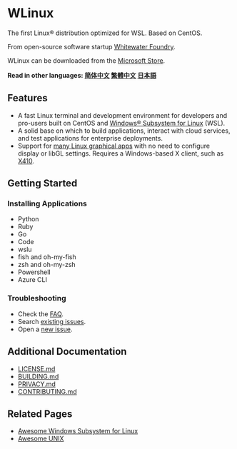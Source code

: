 # WLinux

The first Linux® distribution optimized for WSL. Based on CentOS.

From open-source software startup [Whitewater Foundry](https://whitewaterfoundry.com
).

WLinux can be downloaded from the [Microsoft Store](https://afflnk.microsoft.com/c/1291904/433017/7593?u=https%3A%2F%2Fwww.microsoft.com%2Fstore%2FproductId%2F9NV1GV1PXZ6P).

**Read in other languages: [简体中文](README.zh-hans.md) [繁體中文](README.zh-hant.md) [日本語](README.ja.md)**

## Features

- A fast Linux terminal and development environment for developers and pro-users built on CentOS and [Windows® Subsystem for Linux](https://github.com/sirredbeard/Awesome-WSL) (WSL).
- A solid base on which to build applications, interact with cloud services, and test applications for enterprise deployments.
- Support for [many Linux graphical apps](https://github.com/ethanhs/WSL-Programs) with no need to configure display or libGL settings. Requires a Windows-based X client, such as [X410](https://token2shell.com/x410/).

## Getting Started

### Installing Applications

- Python
- Ruby
- Go
- Code
- wslu
- fish and oh-my-fish
- zsh and oh-my-zsh
- Powershell
- Azure CLI

### Troubleshooting

- Check the [FAQ](https://github.com/WhitewaterFoundry/WLinux/wiki).
- Search [existing issues](https://github.com/WhitewaterFoundry/WLinux/issues?utf8=%E2%9C%93&q=).
- Open a [new issue](https://github.com/WhitewaterFoundry/WLinux/issues/new/choose).

## Additional Documentation

- [LICENSE.md](LICENSE.md)
- [BUILDING.md](BUILDING.md)
- [PRIVACY.md](PRIVACY.md)
- [CONTRIBUTING.md](CONTRIBUTING.md)

## Related Pages

- [Awesome Windows Subsystem for Linux](https://github.com/sirredbeard/Awesome-WSL)
- [Awesome UNIX](https://github.com/sirredbeard/Awesome-UNIX)
